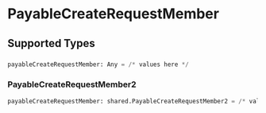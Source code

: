 # PayableCreateRequestMember


## Supported Types

### 

```python
payableCreateRequestMember: Any = /* values here */
```

### PayableCreateRequestMember2

```python
payableCreateRequestMember: shared.PayableCreateRequestMember2 = /* values here */
```

